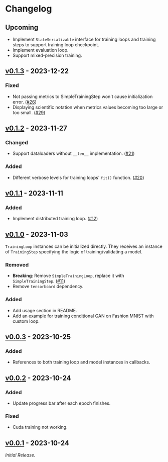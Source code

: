 # Changelog

## Upcoming

* Implement `StateSerializable` interface for training loops and training steps to support training loop checkpoint.
* Implement evaluation loop.
* Support mixed-precision training.

## [v0.1.3](https://github.com/beekill95/torch-training-loop/releases/tag/v0.1.3) - 2023-12-22

### Fixed

* Not passing metrics to SimpleTrainingStep won't cause initialization error.
([#26](https://github.com/beekill95/torch-training-loop/issues/26))
* Displaying scientific notation when metrics values becoming too large or too small.
([#29](https://github.com/beekill95/torch-training-loop/issues/29))

## [v0.1.2](https://github.com/beekill95/torch-training-loop/releases/tag/v0.1.2) - 2023-11-27

### Changed

* Support dataloaders without `__len__` implementation. ([#21](https://github.com/beekill95/torch-training-loop/pull/21))

### Added

* Different verbose levels for training loops' `fit()` function. ([#20](https://github.com/beekill95/torch-training-loop/pull/20))

## [v0.1.1](https://github.com/beekill95/torch-training-loop/releases/tag/v0.1.1) - 2023-11-11

### Added

* Implement distributed training loop. ([#12](https://github.com/beekill95/torch-training-loop/pull/12))

## [v0.1.0](https://github.com/beekill95/torch-training-loop/releases/tag/v0.1.0) - 2023-11-03

`TrainingLoop` instances can be initialized directly.
They receives an instance of `TrainingStep` specifying the logic of training/validating a model.

### Removed

* __Breaking__: Remove `SimpleTrainingLoop`, replace it with `SimpleTrainingStep`.
([#11](https://github.com/beekill95/torch-training-loop/pull/11))
* Remove `tensorboard` dependency.

### Added

* Add usage section in README.
* Add an example for training conditional GAN on Fashion MNIST with custom loop.

## [v0.0.3](https://github.com/beekill95/torch-training-loop/releases/tag/v0.0.3) - 2023-10-25

### Added

* References to both training loop and model instances in callbacks.

## [v0.0.2](https://github.com/beekill95/torch-training-loop/releases/tag/v0.0.2) - 2023-10-24

### Added

* Update progress bar after each epoch finishes.

### Fixed

* Cuda training not working.

## [v0.0.1](https://github.com/beekill95/torch-training-loop/releases/tag/v0.0.1) - 2023-10-24

_Initial Release._
